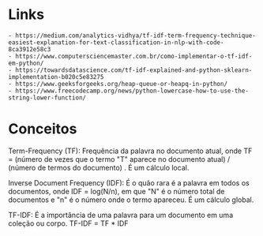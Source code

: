 # Links

    - https://medium.com/analytics-vidhya/tf-idf-term-frequency-technique-easiest-explanation-for-text-classification-in-nlp-with-code-8ca3912e58c3
    - https://www.computersciencemaster.com.br/como-implementar-o-tf-idf-em-python/
    - https://towardsdatascience.com/tf-idf-explained-and-python-sklearn-implementation-b020c5e83275
    - https://www.geeksforgeeks.org/heap-queue-or-heapq-in-python/
    - https://www.freecodecamp.org/news/python-lowercase-how-to-use-the-string-lower-function/


# Conceitos

Term-Frequency (TF): Frequência da palavra no documento atual, onde TF = (número de vezes que o termo "T" aparece no documento atual) / (número de termos do documento) . É um cálculo local.

Inverse Document Frequency (IDF): É o quão rara é a palavra em todos os documentos, onde IDF = log(N/n), em que "N" é o número total de documentos e "n" é o número onde o termo apareceu. É um cálculo global.

TF-IDF: É a importância de uma palavra para um documento em uma coleção ou corpo. TF-IDF = TF * IDF